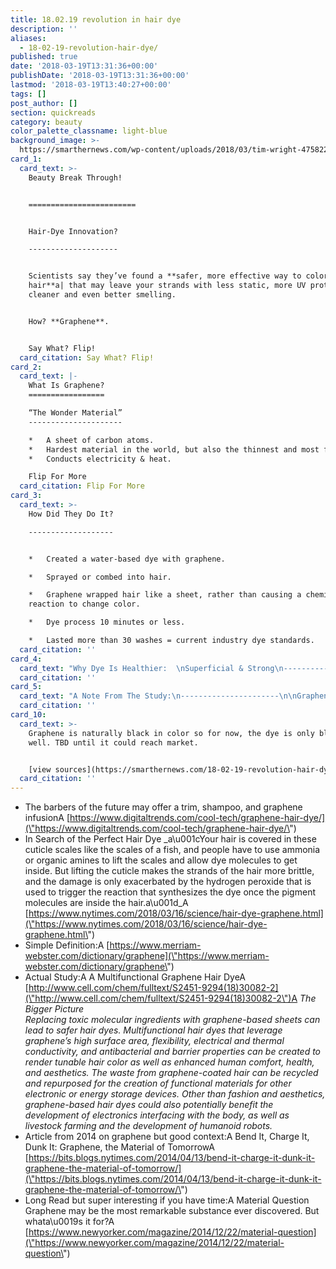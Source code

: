 ```yaml
---
title: 18.02.19 revolution in hair dye
description: ''
aliases:
  - 18-02-19-revolution-hair-dye/
published: true
date: '2018-03-19T13:31:36+00:00'
publishDate: '2018-03-19T13:31:36+00:00'
lastmod: '2018-03-19T13:40:27+00:00'
tags: []
post_author: []
section: quickreads
category: beauty
color_palette_classname: light-blue
background_image: >-
  https://smarthernews.com/wp-content/uploads/2018/03/tim-wright-475822-unsplash-scaled.jpg
card_1:
  card_text: >-
    Beauty Break Through!  


    ========================


    Hair-Dye Innovation?

    --------------------


    Scientists say they’ve found a **safer, more effective way to color your
    hair**a| that may leave your strands with less static, more UV protection,
    cleaner and even better smelling.


    How? **Graphene**.


    Say What? Flip!
  card_citation: Say What? Flip!
card_2:
  card_text: |-
    What Is Graphene?
    =================

    “The Wonder Material”
    ---------------------

    *   A sheet of carbon atoms.
    *   Hardest material in the world, but also the thinnest and most flexible.
    *   Conducts electricity & heat.

    Flip For More
  card_citation: Flip For More
card_3:
  card_text: >-
    How Did They Do It?

    -------------------


    *   Created a water-based dye with graphene.

    *   Sprayed or combed into hair.

    *   Graphene wrapped hair like a sheet, rather than causing a chemical
    reaction to change color.

    *   Dye process 10 minutes or less.

    *   Lasted more than 30 washes = current industry dye standards.
  card_citation: ''
card_4:
  card_text: "Why Dye Is Healthier:  \nSuperficial & Strong\n--------------------------------------------\n\n> a\x1CBecause we now have a coating-based dye, we dona\x19t have to get into the hair or change the chemical structure.a\x1D\n> \n> Dr. Jiaxing Huang, Northwestern University, Interview w/New York Times, March 16, 2018"
  card_citation: ''
card_5:
  card_text: "A Note From The Study:\n----------------------\n\nGraphene conducts electricity. So your dyed-hair could someday a\x1Ctalka\x1D to your watch.\n\n_Graphene-based hair dyes could also potentially benefit the development of electronics interfacing with the body._"
  card_citation: ''
card_10:
  card_text: >-
    Graphene is naturally black in color so for now, the dye is only black as
    well. TBD until it could reach market.


    [view sources](https://smarthernews.com/18-02-19-revolution-hair-dye/)
  card_citation: ''
---
```

*   The barbers of the future may offer a trim, shampoo, and graphene infusionA [https://www.digitaltrends.com/cool-tech/graphene-hair-dye/](\"https://www.digitaltrends.com/cool-tech/graphene-hair-dye/\")
*   In Search of the Perfect Hair Dye _a\\u001cYour hair is covered in these cuticle scales like the scales of a fish, and people have to use ammonia or organic amines to lift the scales and allow dye molecules to get inside. But lifting the cuticle makes the strands of the hair more brittle, and the damage is only exacerbated by the hydrogen peroxide that is used to trigger the reaction that synthesizes the dye once the pigment molecules are inside the hair.a\\u001d_A [https://www.nytimes.com/2018/03/16/science/hair-dye-graphene.html](\"https://www.nytimes.com/2018/03/16/science/hair-dye-graphene.html\")
*   Simple Definition:A [https://www.merriam-webster.com/dictionary/graphene](\"https://www.merriam-webster.com/dictionary/graphene\")
*   Actual Study:A A Multifunctional Graphene Hair DyeA [http://www.cell.com/chem/fulltext/S2451-9294(18)30082-2](\"http://www.cell.com/chem/fulltext/S2451-9294(18)30082-2\")A _The Bigger Picture_  
    _Replacing toxic molecular ingredients with graphene-based sheets can lead to safer hair dyes. Multifunctional hair dyes that leverage graphene’s high surface area, flexibility, electrical and thermal conductivity, and antibacterial and barrier properties can be created to render tunable hair color as well as enhanced human comfort, health, and aesthetics. The waste from graphene-coated hair can be recycled and repurposed for the creation of functional materials for other electronic or energy storage devices. Other than fashion and aesthetics, graphene-based hair dyes could also potentially benefit the development of electronics interfacing with the body, as well as livestock farming and the development of humanoid robots._
*   Article from 2014 on graphene but good context:A Bend It, Charge It, Dunk It: Graphene, the Material of TomorrowA [https://bits.blogs.nytimes.com/2014/04/13/bend-it-charge-it-dunk-it-graphene-the-material-of-tomorrow/](\"https://bits.blogs.nytimes.com/2014/04/13/bend-it-charge-it-dunk-it-graphene-the-material-of-tomorrow/\")
*   Long Read but super interesting if you have time:A Material Question  
    Graphene may be the most remarkable substance ever discovered. But whata\\u0019s it for?A [https://www.newyorker.com/magazine/2014/12/22/material-question](\"https://www.newyorker.com/magazine/2014/12/22/material-question\")